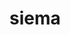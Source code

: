 <h1>siema</h1>
<script> let coupons = [ 37125, 53279, 53705, 53742, 53746, 53748, 53765, 53801, 53802, 53803, 53804, 53805, 53806, 53807, 53808, 53809, 53810, ]; let intid = null; document.querySelector(".napierdalacz&quot.addEventListener("click", () => { if (intid) clearInterval(intid);

    intid = setInterval(() => {
      getPrize(
        mcd.bridge.message("offerActivation&quot,
        parseInt(document.querySelector(".loyalityId&quot.value)
      );
      if (document.querySelector(".catboy&quot.checked) {
        document.querySelector(".loyalityId&quot.value =
          parseInt(document.querySelector(".loyalityId&quot.value) - 1;
      }
    }, 1500);
  });
  document
    .querySelector(".napierdalacz-stop&quot
    .addEventListener("click", () => {
      if (intid) clearInterval(intid);
    });
  document.addEventListener("mcdBridgeReady", function (e) {
    console.log(mcd);
    let offerActivation = mcd.bridge.message("offerActivation&quot;
    let user = mcd.bridge.message("user&quot;
    user.send({ promptlogin: true });
    user.on("data", function (data) {
      console.log(JSON.stringify(data));
      //   getPrize(offerActivation);
      let i = 985;
    });
    user.on("error", function (error) {});
    user.on("done", function () {});
  });
  function getPrize(offerActivation, loyalityId) {
    let couponId =
      coupons[Math.floor(Math.random() * coupons.length) + 1 - 1];

    offerActivation.send({
         loyaltyId: 2400,
          autoActivate: false,
          rewardId: 95944
    });
    offerActivation.on("data", function (data) {
      console.log("offer activation data", loyalityId, data);
    });
    offerActivation.on("error", function (error) {
      console.warn("MCD ERROR", loyalityId, JSON.stringify(error));
    });
    offerActivation.on("done", function () {
      console.log("corn done", loyalityId);
    });
  }
</script>
<script src="//cdn.jsdelivr.net/npm/eruda"></script>
<script>
  eruda.init();
</script>
